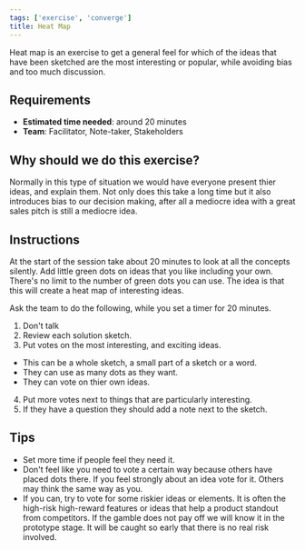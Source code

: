 ```yaml
---
tags: ['exercise', 'converge']
title: Heat Map
---
```


Heat map is an exercise to get a general feel for which of the ideas that have
been sketched are the most interesting or popular, while avoiding bias and too
much discussion.

## Requirements

- **Estimated time needed**: around 20 minutes
- **Team**: Facilitator, Note-taker, Stakeholders

## Why should we do this exercise?

Normally in this type of situation we would have everyone present thier ideas,
and explain them. Not only does this take a long time but it also introduces
bias to our decision making, after all a mediocre idea with a great sales pitch
is still a mediocre idea.

## Instructions

At the start of the session take about 20 minutes to look at all the concepts
silently. Add little green dots on ideas that you like including your own.
There's no limit to the number of green dots you can use. The idea is that this
will create a heat map of interesting ideas.

Ask the team to do the following, while you set a timer for 20 minutes.

1. Don't talk
2. Review each solution sketch.
3. Put votes on the most interesting, and exciting ideas.
  - This can be a whole sketch, a small part of a sketch or a word.
  - They can use as many dots as they want.
  - They can vote on thier own ideas.
4. Put more votes next to things that are particularly interesting.
5. If they have a question they should add a note next to the sketch.

## Tips

- Set more time if people feel they need it.
- Don't feel like you need to vote a certain way because others have placed
  dots there. If you feel strongly about an idea vote for it. Others may think
  the same way as you.
- If you can, try to vote for some riskier ideas or elements. It is often the
  high-risk high-reward features or ideas that help a product standout from
  competitors. If the gamble does not pay off we will know it in the prototype
  stage. It will be caught so early that there is no real risk involved.
